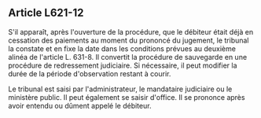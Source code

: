 Article L621-12
----
S'il apparaît, après l'ouverture de la procédure, que le débiteur était déjà en
cessation des paiements au moment du prononcé du jugement, le tribunal la
constate et en fixe la date dans les conditions prévues au deuxième alinéa de
l'article L. 631-8. Il convertit la procédure de sauvegarde en une procédure de
redressement judiciaire. Si nécessaire, il peut modifier la durée de la période
d'observation restant à courir.

Le tribunal est saisi par l'administrateur, le mandataire judiciaire ou le
ministère public. Il peut également se saisir d'office. Il se prononce après
avoir entendu ou dûment appelé le débiteur.

